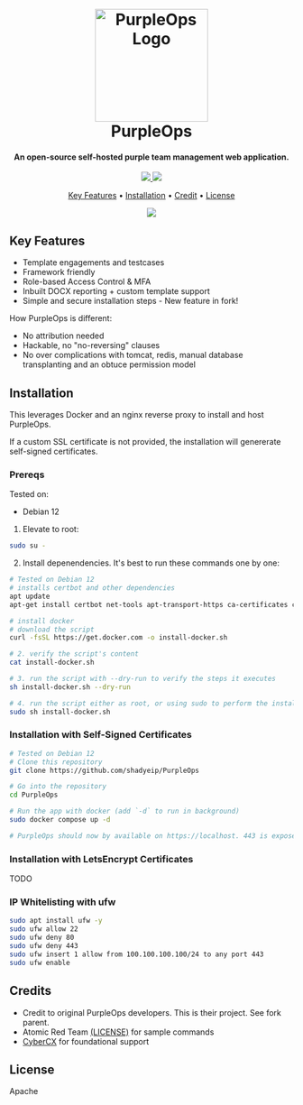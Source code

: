 <h1 align="center">
  <br>
  <a href="https://purpleops.app"><img src="static/images/logo.png" alt="PurpleOps Logo" width="200"></a>
  <br>
  PurpleOps
  <br>
</h1>

<h4 align="center">An open-source self-hosted purple team management web application.</h4>

<p align="center">
  <a href="LICENSE"><img src="https://img.shields.io/badge/Licence-blue?logo=unlicense&logoColor=white">
  <a href="https://docs.purpleops.app"><img src="https://img.shields.io/badge/Docs-blue?logo=readthedocs&logoColor=white">
</p>

<p align="center">
  <a href="#key-features">Key Features</a> •
  <a href="#installation">Installation</a> •
  <a href="#credits">Credit</a> •
  <a href="#license">License</a>
</p>

<p align="center">
  <img src="static/images/demo.gif">
</p>

## Key Features

* Template engagements and testcases
* Framework friendly
* Role-based Access Control & MFA
* Inbuilt DOCX reporting + custom template support
* Simple and secure installation steps - New feature in fork!

How PurpleOps is different:

* No attribution needed
* Hackable, no "no-reversing" clauses
* No over complications with tomcat, redis, manual database transplanting and an obtuce permission model

## Installation

This leverages Docker and an nginx reverse proxy to install and host PurpleOps. 

If a custom SSL certificate is not provided, the installation will genererate self-signed certificates.

### Prereqs

Tested on:
- Debian 12

1. Elevate to root:

  ```bash
  sudo su -
  ```

2. Install depenendencies. It's best to run these commands one by one:

  ```bash
  # Tested on Debian 12
  # installs certbot and other dependencies
  apt update
  apt-get install certbot net-tools apt-transport-https ca-certificates curl software-properties-common git -y

  # install docker
  # download the script
  curl -fsSL https://get.docker.com -o install-docker.sh

  # 2. verify the script's content
  cat install-docker.sh

  # 3. run the script with --dry-run to verify the steps it executes
  sh install-docker.sh --dry-run

  # 4. run the script either as root, or using sudo to perform the installation.
  sudo sh install-docker.sh
  ```

### Installation with Self-Signed Certificates

```bash
# Tested on Debian 12
# Clone this repository
git clone https://github.com/shadyeip/PurpleOps

# Go into the repository
cd PurpleOps

# Run the app with docker (add `-d` to run in background)
sudo docker compose up -d

# PurpleOps should now by available on https://localhost. 443 is exposed so should be accessible via direct IP.
```

### Installation with LetsEncrypt Certificates

TODO

### IP Whitelisting with ufw
  
  ```bash
  sudo apt install ufw -y
  sudo ufw allow 22
  sudo ufw deny 80
  sudo ufw deny 443
  sudo ufw insert 1 allow from 100.100.100.100/24 to any port 443
  sudo ufw enable
  ```

## Credits

- Credit to original PurpleOps developers. This is their project. See fork parent.
- Atomic Red Team [(LICENSE)](https://github.com/redcanaryco/atomic-red-team/blob/master/LICENSE.txt) for sample commands
- [CyberCX](https://cybercx.com.au/) for foundational support

## License

Apache
